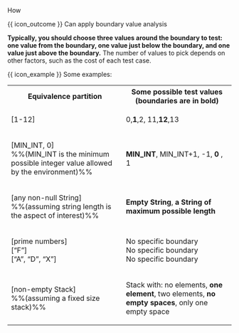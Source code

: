<span id="title">How</span>

<span id="prereqs"></span>

<span id="outcomes">{{ icon_outcome }} Can apply boundary value analysis</span>

<div id="body">

**Typically, you should choose three values around the boundary to test: one value from the boundary, one value just below the boundary, and one value just above the boundary.** The number of values to pick depends on other factors, such as the cost of each test case.

<box>
<div class="text-monospace">

{{ icon_example }} Some examples:

<table class="table">
  <tr>
    <th>Equivalence partition</th>
    <th>Some possible test values (boundaries are in bold)</th>
  </tr>
  <tr>
  <td>

[1-12]

  </td>
  <td>

0,**1**,2, 11,**12**,13

  </td>
  </tr>
  <tr>
  <td>

[MIN_INT, 0]<br>
%%(MIN_INT is the minimum possible integer value allowed by the environment)%%

  </td>
  <td>

**MIN_INT**, MIN_INT+1, -1, **0** , 1

  </td>
  </tr>
  <tr>
  <td>

[any non-null String]<br>
%%(assuming string length is the aspect of interest)%%

  </td>
  <td>

**Empty String**, **a String of maximum possible length**

  </td>
  </tr>
  <tr>
  <td>

[prime numbers]<br>
[“F”]<br>
[“A”, “D”, “X”]

  </td>
  <td>

No specific boundary<br>
No specific boundary<br>
No specific boundary

  </td>
  </tr>
  <tr>
  <td>

[non-empty Stack]<br>
%%(assuming a fixed size stack)%%

  </td>
  <td>

Stack with: no elements, **one element**, two elements, **no empty spaces**, only one empty space

  </td>
  </tr>
</tbody>
</table>

</div>
</box>


</div>

<div id="extras">
</div>
